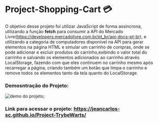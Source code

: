 # Project-Shopping-Cart :credit_card:
O objetivo desse projeto foi utilizar JavaScript de forma assíncrona, utilizando a função **fetch** para consumir a API do Mercado Livre(https://developers.mercadolivre.com.br/pt_br/api-docs-pt-br), e utilizando a categoria de computadores disponível na API para gerar elementos na página HTML e simular um carrinho de compras, onde se pode adicionar e excluir produtos do carrinho,exibindo o valor total do carrinho e salvando os elementos adicionados ao carrinho através LocalStorage, fazendo com que eles continuem no carrinho mesmo após recarregar a página, criando também um botão que limpa o carrinho e remove todos os elementos tanto da tela quanto do LocalStorage. 

### Demosntração do Projeto:
<img src='images/demo-shpCart.png' alt='demo do projeto'></img>;

### Link para acessar o projeto: https://jeancarlos-sc.github.io/Project-TrybeWarts/
